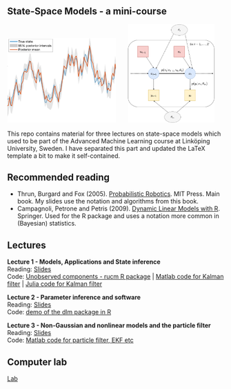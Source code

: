 ## State-Space Models - a mini-course     

<img src="StateUncertaintyCrop.png" width="50%" class="center" alt = "Graphical model state space"> &nbsp; &nbsp; &nbsp; <img src="StateSpaceWithControlPlate.png" width="40%" class="center" alt = "Graphical model state space">

This repo contains material for three lectures on state-space models which used to be part of the Advanced Machine Learning course at Linköping University, Sweden. I have separated this part and updated the LaTeX template a bit to make it self-contained.

## Recommended reading

- Thrun, Burgard and Fox (2005). [Probabilistic Robotics](https://mitpress.mit.edu/9780262201629/probabilistic-robotics/). MIT Press. Main book. My slides use the notation and algorithms from this book.
- Campagnoli, Petrone and  Petris (2009). [Dynamic Linear Models with R](https://link.springer.com/book/10.1007/b135794). Springer. Used for the R package and uses a notation more common in (Bayesian) statistics.

## Lectures
**Lecture 1 - Models, Applications and State inference**\
Reading: [Slides](https://github.com/mattiasvillani/StateSpaceModels/raw/main/Slides/StateSpace_L1.pdf)\
Code: [Unobserved components - rucm R package](Code/UnobservedComponentsModel.R) | [Matlab code for Kalman filter](Code/matlab/) | [Julia code for Kalman filter](Code/julia/)

**Lecture 2 - Parameter inference and software**\
Reading: [Slides](https://github.com/mattiasvillani/StateSpaceModels/raw/main/Slides/StateSpace_L2.pdf)\
Code: [demo of the dlm package in R](Code/DLMdemo.R)

**Lecture 3 - Non-Gaussian and nonlinear models and the particle filter**\
Reading: [Slides](https://github.com/mattiasvillani/StateSpaceModels/raw/main/Slides/StateSpace_L3.pdf)\
Code: [Matlab code for particle filter, EKF etc](Code/matlab/)

## Computer lab
[Lab](https://github.com/mattiasvillani/StateSpaceModels/raw/main/Lab/StateSpaceLab.pdf)


